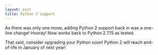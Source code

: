 ```yaml
---
layout: post
title: Python 2 support
---
```


As there was only one move, adding Python 2 support back in was a one-line change! Hooray! Now works back to Python 2.7.15 as tested.

That said, consider upgrading your Python soon! Python 2 will reach end-of-life in January of next year!
